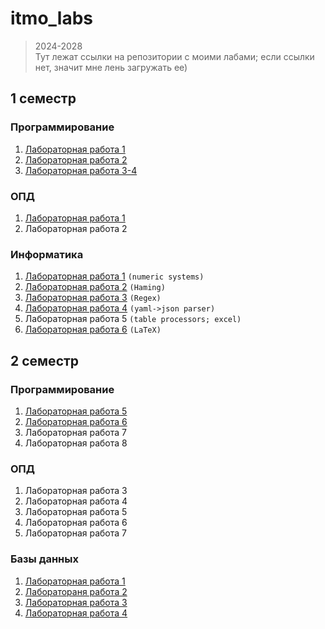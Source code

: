 # itmo_labs
> 2024-2028 \
> Тут лежат ссылки на репозитории с моими лабами; если ссылки нет, значит мне лень загружать ее)

## 1 семестр 

### Программирование
1. [Лабораторная работа 1](https://github.com/xtern0o/prog_lab1)
2. [Лабораторная работа 2](https://github.com/xtern0o/prog_lab2)
3. [Лабораторная работа 3-4](https://github.com/xtern0o/prog_lab3-4)

### ОПД
1. [Лабораторная работа 1](https://github.com/xtern0o/opd-lab1)
2. Лабораторная работа 2 

### Информатика
1. [Лабораторная работа 1](https://github.com/xtern0o/inf_labs/tree/main/lab1) `(numeric systems)`
2. [Лабораторная работа 2](https://github.com/xtern0o/inf_labs/tree/main/lab2) `(Haming)`
3. [Лабораторная работа 3](https://github.com/xtern0o/inf_labs/tree/main/lab3) `(Regex)`
4. [Лабораторная работа 4](https://github.com/xtern0o/inf_labs/tree/main/lab4) `(yaml->json parser)`
5. Лабораторная работа 5 `(table processors; excel)`
6. [Лабораторная работа 6](https://github.com/xtern0o/inf_labs/tree/main/lab6) `(LaTeX)`

## 2 семестр

### Программирование
1. [Лабораторная работа 5](https://github.com/xtern0o/prog_lab5)
2. [Лабораторная работа 6](https://github.com/xtern0o/prog_lab6)
3. Лабораторная работа 7
4. Лабораторная работа 8

### ОПД
1. Лабораторная работа 3
2. Лабораторная работа 4
3. Лабораторная работа 5
4. Лабораторная работа 6
5. Лабораторная работа 7

### Базы данных
1. [Лабораторная работа 1](https://github.com/xtern0o/db_labs/tree/main/db_lab1)
2. [Лаборатораня работа 2](https://github.com/xtern0o/db_labs/tree/main/db_lab2)
3. [Лабораторная работа 3](https://github.com/xtern0o/db_labs/tree/main/db_lab3)
4. [Лабораторная работа 4](https://github.com/xtern0o/db_labs/tree/main/db_lab4)
